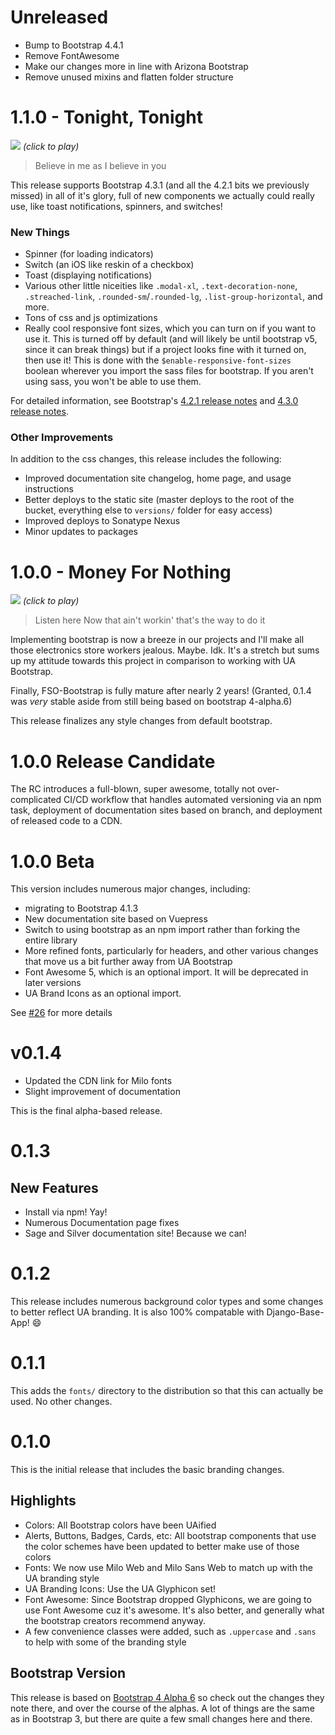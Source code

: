 # Unreleased

- Bump to Bootstrap 4.4.1
- Remove FontAwesome
- Make our changes more in line with Arizona Bootstrap
- Remove unused mixins and flatten folder structure

# 1.1.0 - Tonight, Tonight

[![](http://img.youtube.com/vi/NOG3eus4ZSo/0.jpg)](https://www.youtube.com/watch?v=NOG3eus4ZSo "Tonight, Tonight - click to play")
_(click to play)_

> Believe in me as I believe in you

This release supports Bootstrap 4.3.1 (and all the 4.2.1 bits we previously missed) in all of it's glory, full of new components we actually could really use, like toast notifications, spinners, and switches!

### New Things

- Spinner (for loading indicators)
- Switch (an iOS like reskin of a checkbox)
- Toast (displaying notifications)
- Various other little niceities like `.modal-xl`, `.text-decoration-none`, `.streached-link`, `.rounded-sm`/`.rounded-lg`, `.list-group-horizontal`, and more.
- Tons of css and js optimizations
- Really cool responsive font sizes, which you can turn on if you want to use it. This is turned off by default (and will likely be until bootstrap v5, since it can break things) but if a project looks fine with it turned on, then use it! This is done with the `$enable-responsive-font-sizes` boolean wherever you import the sass files for bootstrap. If you aren't using sass, you won't be able to use them.

For detailed information, see Bootstrap's [4.2.1 release notes](https://blog.getbootstrap.com/2018/12/21/bootstrap-4-2-1/) and [4.3.0 release notes](https://blog.getbootstrap.com/2019/02/11/bootstrap-4-3-0/).

### Other Improvements

In addition to the css changes, this release includes the following:

- Improved documentation site changelog, home page, and usage instructions
- Better deploys to the static site (master deploys to the root of the bucket, everything else to `versions/` folder for easy access)
- Improved deploys to Sonatype Nexus
- Minor updates to packages

# 1.0.0 - Money For Nothing

[![](http://img.youtube.com/vi/lAD6Obi7Cag/0.jpg)](https://www.youtube.com/watch?v=lAD6Obi7Cag "Money For Nothing - Click to play")
_(click to play)_

> Listen here
> Now that ain't workin' that's the way to do it

Implementing bootstrap is now a breeze in our projects and I'll make all those electronics store workers jealous. Maybe. Idk. It's a stretch but sums up my attitude towards this project in comparison to working with UA Bootstrap.

Finally, FSO-Bootstrap is fully mature after nearly 2 years! (Granted, 0.1.4 was _very_ stable aside from still being based on bootstrap 4-alpha.6)

This release finalizes any style changes from default bootstrap.

# 1.0.0 Release Candidate

The RC introduces a full-blown, super awesome, totally not over-complicated CI/CD workflow that handles automated versioning via an npm task, deployment of documentation sites based on branch, and deployment of released code to a CDN.

# 1.0.0 Beta

This version includes numerous major changes, including:

- migrating to Bootstrap 4.1.3
- New documentation site based on Vuepress
- Switch to using bootstrap as an npm import rather than forking the entire library
- More refined fonts, particularly for headers, and other various changes that move us a bit further away from UA Bootstrap
- Font Awesome 5, which is an optional import. It will be deprecated in later versions
- UA Brand Icons as an optional import.

See [#26](https://gitlab.fso.arizona.edu/FAST/fso-bootstrap/issues/26) for more details

# v0.1.4

- Updated the CDN link for Milo fonts
- Slight improvement of documentation

This is the final alpha-based release.

# 0.1.3

## New Features

- Install via npm! Yay!
- Numerous Documentation page fixes
- Sage and Silver documentation site! Because we can!

# 0.1.2

This release includes numerous background color types and some changes to better reflect UA branding. It is also 100% compatable with Django-Base-App! :smile:

# 0.1.1

This adds the `fonts/` directory to the distribution so that this can actually be used. No other changes.

# 0.1.0

This is the initial release that includes the basic branding changes.

## Highlights

- Colors: All Bootstrap colors have been UAified
- Alerts, Buttons, Badges, Cards, etc: All bootstrap components that use the color schemes have been updated to better make use of those colors
- Fonts: We now use Milo Web and Milo Sans Web to match up with the UA branding style
- UA Branding Icons: Use the UA Glyphicon set!
- Font Awesome: Since Bootstrap dropped Glyphicons, we are going to use Font Awesome cuz it's awesome. It's also better, and generally what the bootstrap creators recommend anyway.
- A few convenience classes were added, such as `.uppercase` and `.sans` to help with some of the branding style

## Bootstrap Version

This release is based on [Bootstrap 4 Alpha 6](https://github.com/twbs/bootstrap/releases/tag/v4.0.0-alpha.6) so check out the changes they note there, and over the course of the alphas. A lot of things are the same as in Bootstrap 3, but there are quite a few small changes here and there.
